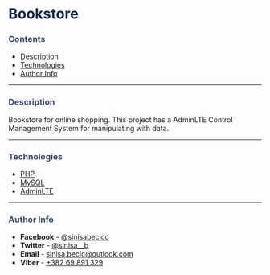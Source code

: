 # <span style="color:#14274e">Bookstore</span>


### <span style="color:#394867">Contents</span>

- [Description](#description)
- [Technologies](#technologies)
- [Author Info](#author-info)

---

### <span style="color:#394867">Description</span>

Bookstore for online shopping. This project has a AdminLTE Control Management System for manipulating with data.

---

### <span style="color:#394867">Technologies</span>

- [PHP](https://php.net)
- [MySQL](https://www.mysql.com/)
- [AdminLTE](https://adminlte.io/)

---

### <span style="color:#394867">Author Info</span>

- **Facebook** - [@sinisabecicc](https://facebook.com/sinisabecicc)
- **Twitter** - [@sinisa\_\_b](https://twitter.com/sinisa__b)
- **Email** - [sinisa.becic@outlook.com](sinisa.becic@outlook.com)
- **Viber** - [+382 69 891 329](+38269891329)

